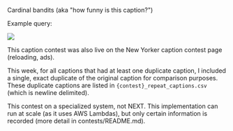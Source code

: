 Cardinal bandits (aka "how funny is this caption?")

Example query:

![](example_query.png)

This caption contest was also live on the New Yorker caption contest page
(reloading, ads).

This week, for all captions that had at least one duplicate caption, I included
a single, exact duplicate of the original caption for comparison purposes.
These duplicate captions are listed in `{contest}_repeat_captions.csv` (which
is newline delimited).

This contest on a specialized system, not NEXT. This implementation can run at
scale (as it uses AWS Lambdas), but only certain information is recorded (more
detail in contests/README.md).
